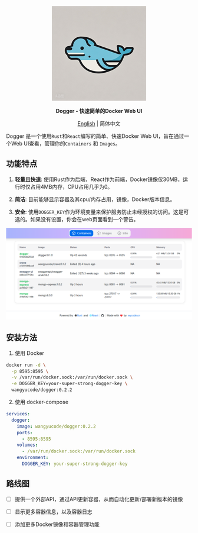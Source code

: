 <div align="center">
  <img src="logo.jpg" width=256></img>
  <p><strong>Dogger - 快速简单的Docker Web UI</strong></p>
  
  [English](README.md) | 简体中文
  
</div>

Dogger 是一个使用`Rust`和`React`编写的简单、快速Docker Web UI，旨在通过一个Web UI查看，管理你的`Containers` 和 `Images`。

## 功能特点

1. **轻量且快速**: 使用Rust作为后端，React作为前端，Docker镜像仅30MB，运行时仅占用4MB内存，CPU占用几乎为0。

2. **简洁**: 目前能够显示容器及其cpu/内存占用，镜像，Docker版本信息。

3. **安全**: 使用`DOGGER_KEY`作为环境变量来保护服务防止未经授权的访问。这是可选的。如果没有设置，你会在web页面看到一个警告。

![screenshot](/screenshot/1.png)

## 安装方法

1. 使用 Docker

```bash
docker run -d \
  -p 8595:8595 \
  -v /var/run/docker.sock:/var/run/docker.sock \
  -e DOGGER_KEY=your-super-strong-dogger-key \
  wangyucode/dogger:0.2.2
```

2. 使用 docker-compose

```yaml
services:
  dogger:
    image: wangyucode/dogger:0.2.2
    ports:
      - 8595:8595
    volumes:
      - /var/run/docker.sock:/var/run/docker.sock
    environment:
      DOGGER_KEY: your-super-strong-dogger-key
```

## 路线图

- [ ] 提供一个外部API，通过API更新容器，从而自动化更新/部署新版本的镜像
- [ ] 显示更多容器信息，以及容器日志
- [ ] 添加更多Docker镜像和容器管理功能

